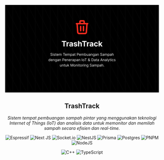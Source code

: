 <br/>
<br/>

<br/>

<div align="center">
   <img src=".github/assets/TrashTrack.png" alt="banner"/>
   <br/>
</div>

<div align="center">
  <h2 align="center"> <strong>TrashTrack</strong> </h2>
  <p align="center"> <em>Sistem tempat pembuangan sampah pintar yang menggunakan teknologi Internet of Things (IoT) dan analisis data untuk memonitor dan memilah sampah secara efisien dan real-time.</em> </p>

![Espressif](https://img.shields.io/badge/espressif-E7352C.svg?style=for-the-badge&logo=espressif&logoColor=white)
![Next JS](https://img.shields.io/badge/Next-black?style=for-the-badge&logo=next.js&logoColor=white)
![Socket.io](https://img.shields.io/badge/Socket.io-black?style=for-the-badge&logo=socket.io&badgeColor=010101)
![NestJS](https://img.shields.io/badge/nestjs-%23E0234E.svg?style=for-the-badge&logo=nestjs&logoColor=white)
![Prisma](https://img.shields.io/badge/Prisma-3982CE?style=for-the-badge&logo=Prisma&logoColor=white)
![Postgres](https://img.shields.io/badge/postgres-%23316192.svg?style=for-the-badge&logo=postgresql&logoColor=white)
![PNPM](https://img.shields.io/badge/pnpm-%234a4a4a.svg?style=for-the-badge&logo=pnpm&logoColor=f69220)
![NodeJS](https://img.shields.io/badge/node.js-6DA55F?style=for-the-badge&logo=node.js&logoColor=white)

</div>

<div align="center">

![C++](https://img.shields.io/badge/c++-%2300599C.svg?style=for-the-badge&logo=c%2B%2B&logoColor=white)
![TypeScript](https://img.shields.io/badge/typescript-%23007ACC.svg?style=for-the-badge&logo=typescript&logoColor=white)

</div>
